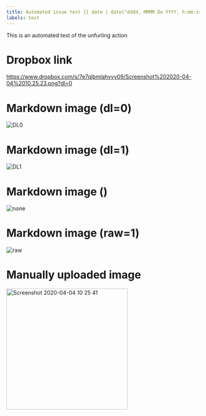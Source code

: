 ```yaml
---
title: Automated issue test {{ date | date("dddd, MMMM Do YYYY, h:mm:ss a") }}
labels: test
---
```


This is an automated test of the unfurling action

# Dropbox link
https://www.dropbox.com/s/7e7qjbmlahvvy09/Screenshot%202020-04-04%2010.25.23.png?dl=0

# Markdown image (dl=0)
![DL0](https://www.dropbox.com/s/0698tr08sxvk3o7/Screenshot%202020-04-04%2010.26.56.png?dl=0)

# Markdown image (dl=1)
![DL1](https://www.dropbox.com/s/0698tr08sxvk3o7/Screenshot%202020-04-04%2010.26.56.png?dl=1)

# Markdown image ()
![none](https://www.dropbox.com/s/0698tr08sxvk3o7/Screenshot%202020-04-04%2010.26.56.png)

# Markdown image (raw=1)
![raw](https://www.dropbox.com/s/0698tr08sxvk3o7/Screenshot%202020-04-04%2010.26.56.png?raw=1)

# Manually uploaded image
<img width="316" alt="Screenshot 2020-04-04 10 25 41" src="https://user-images.githubusercontent.com/16780/78422312-ad9d6c00-765e-11ea-8414-da0b05478372.png">
